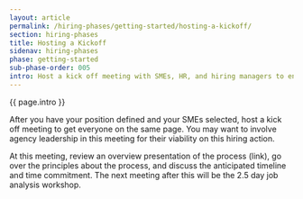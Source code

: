 ```yaml
---
layout: article
permalink: /hiring-phases/getting-started/hosting-a-kickoff/
section: hiring-phases
title: Hosting a Kickoff
sidenav: hiring-phases
phase: getting-started
sub-phase-order: 005
intro: Host a kick off meeting with SMEs, HR, and hiring managers to ensure everyone is on the same page about the process, goals, and time commitment.
---
```


<p class="usa-intro">
  {{ page.intro }}
</p>

After you have your position defined and your SMEs selected, host a kick off meeting to get everyone on the same page. You may want to involve agency leadership in this meeting for their viability on this hiring action. 

At this meeting, review an overview presentation of the process (link), go over the principles about the process, and discuss the anticipated timeline and time commitment. The next meeting after this will be the 2.5 day job analysis workshop.
